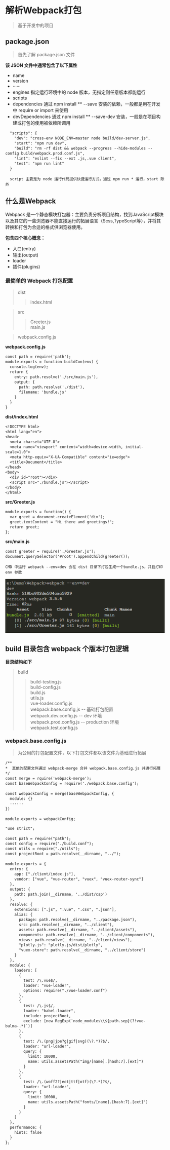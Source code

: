 
# 解析Webpack打包
> 基于开发中的项目

## package.json
> 首先了解 package.json 文件

**该 JSON 文件中通常包含了以下属性**
* name
* version
* ······
* engines  指定运行环境中的 node 版本，无指定则任意版本都能运行
* scripts
* dependencies 通过 npm install ** --save 安装的依赖，一般都是用在开发中 require or import 来使用
* devDependencies 通过 npm install ** --save-dev 安装，一般是在项目构建或打包的使用被依赖所调用

```
  "scripts": {
    "dev": "cross-env NODE_ENV=master node build/dev-server.js",
    "start": "npm run dev",
    "build": "rm -rf dist && webpack --progress --hide-modules --config build/webpack.prod.conf.js",
    "lint": "eslint --fix --ext .js,.vue client",
    "test": "npm run lint"
  }

  script 主要是为 node 运行代码提供快捷运行方式，通过 npm run * 运行，start 除外
```

## 什么是Webpack
Webpack 是一个静态模块打包器：主要负责分析项目结构，找到JavaScript模块以及其它的一些浏览器不能直接运行的拓展语言（Scss,TypeScript等），并将其转换和打包为合适的格式供浏览器使用。

__包含四个核心概念：__

* 入口(entry)
* 输出(output)
* loader
* 插件(plugins)

### 最简单的 Webpack 打包配置

> dist      
>> index.html 

> src                  
>> Greeter.js     
>> main.js   

> webpack.config.js             

__webpack.config.js__
```
const path = require('path');
module.exports = function buildCon(env) {
  console.log(env);
  return {
    entry: path.resolve('./src/main.js'),
    output: {
      path: path.resolve('./dist'),
      filename: 'bundle.js'
    }
  }
}
```

__dist/index.html__
```
<!DOCTYPE html>
<html lang="en">
<head>
  <meta charset="UTF-8">
  <meta name="viewport" content="width=device-width, initial-scale=1.0">
  <meta http-equiv="X-UA-Compatible" content="ie=edge">
  <title>Document</title>
</head>
<body>
  <div id="root"></div>
  <script src="./bundle.js"></script>
</body>
</html>
```

__src/Greeter.js__
```
module.exports = function() {
  var greet = document.createElement('div');
  greet.textContent = "Hi there and greetings!";
  return greet;
};
```

__src/main.js__
```
const greeter = require('./Greeter.js');
document.querySelector('#root').appendChild(greeter());

CMD 中运行 webpack --env=dev 会在 dist 目录下打包生成一个bundle.js，并且打印 env 参数
```
![alt](./images/20180126151111.png)

## build 目录包含 webpack 个版本打包逻辑

__目录结构如下__

> build             
>> build-testing.js     
>> build-config.js      
>> build.js       
>> utils.js        
>> vue-loader.config.js              
>> webpack.base.config.js -- 基础打包配置            
>> webpack.dev.config.js -- dev 环境             
>> webpack.prod.config.js -- production 环境            
>> webpack.test.config.js

### webpack.base.config.js

> 为公用的打包配置文件，以下打包文件都以该文件为基础进行拓展

```
/**
*  其他的配置文件通过 webpack-merge 合并 webpack.base.config.js 并进行拓展
*/
const merge = rquire('webpack-merge');
const baseWebpackConfig = require('./webpack.base.config');

const webpackConfig = merge(baseWebpackConfig, {
  module: {}
  ······
})

module.exports = webpackConfig;
```

```
"use strict";

const path = require("path");
const config = require("./build.conf");
const utils = require("./utils");
const projectRoot = path.resolve(__dirname, "../");

module.exports = {
  entry: {
    app: ["./client/index.js"],
    vendor: ["vue", "vue-router", "vuex", "vuex-router-sync"]
  },
  output: {
    path: path.join(__dirname, '../dist/csp')
  },
  resolve: {
    extensions: [".js", ".vue", ".css", ".json"],
    alias: {
      package: path.resolve(__dirname, "../package.json"),
      src: path.resolve(__dirname, "../client"),
      assets: path.resolve(__dirname, "../client/assets"),
      components: path.resolve(__dirname, "../client/components"),
      views: path.resolve(__dirname, "../client/views"),
      "plotly.js": "plotly.js/dist/plotly",
      "vuex-store": path.resolve(__dirname, "../client/store")
    }
  },
  module: {
    loaders: [
      {
        test: /\.vue$/,
        loader: "vue-loader",
        options: require("./vue-loader.conf")
      },
      {
        test: /\.js$/,
        loader: "babel-loader",
        include: projectRoot,
        exclude: [new RegExp(`node_modules\\${path.sep}(?!vue-bulma-.*)`)]
      },
      {
        test: /\.(png|jpe?g|gif|svg)(\?.*)?$/,
        loader: "url-loader",
        query: {
          limit: 10000,
          name: utils.assetsPath("img/[name].[hash:7].[ext]")
        }
      },
      {
        test: /\.(woff2?|eot|ttf|otf)(\?.*)?$/,
        loader: "url-loader",
        query: {
          limit: 10000,
          name: utils.assetsPath("fonts/[name].[hash:7].[ext]")
        }
      }
    ]
  },
  performance: {
    hints: false
  }
};
```